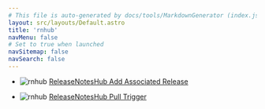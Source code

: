 ```yaml
---
# This file is auto-generated by docs/tools/MarkdownGenerator (index.js)
layout: src/layouts/Default.astro
title: 'rnhub'
navMenu: false
# Set to true when launched
navSitemap: false
navSearch: false
---
```


<ul>

<li>

![rnhub](https://i.octopus.com/library/step-templates/rnhub.png) [ReleaseNotesHub Add Associated Release](/integrations/rnhub/releasenoteshub-add-associated-release)

</li>
        
<li>

![rnhub](https://i.octopus.com/library/step-templates/rnhub.png) [ReleaseNotesHub Pull Trigger](/integrations/rnhub/releasenoteshub-pull-trigger)

</li>
        
</ul>
